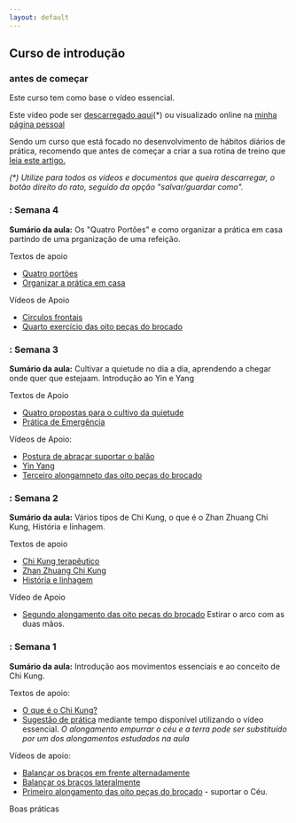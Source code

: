 ```yaml
---
layout: default
---
```

## Curso de introdução

### antes de começar

Este curso tem como base o vídeo essencial.

Este vídeo pode ser [descarregado aqui](http://vessencial.s3.amazonaws.com/video100dias-640.mp4)(*) ou visualizado online na [minha página pessoal](http://lourencoazevedo.com/video.html)

Sendo um curso que está focado no desenvolvimento de hábitos diários de prática, recomendo que antes de começar a criar a sua rotina de treino que [leia este artigo.](http://chikung101.s3.amazonaws.com/semana0/fortalecer-habitos.pdf)

_(*) Utilize para todos os vídeos e documentos que queira descarregar, o botão direito do rato, seguido da opção "salvar/guardar como"._

### : Semana 4

**Sumário da aula:** Os "Quatro Portões" e como organizar a prática em casa partindo de uma prganização de uma refeição. 

Textos de apoio 

+ [Quatro portões](http://lourencoazevedo.com/2014/04/10/circular2.html)
+ [Organizar a prática em casa](data/s4/cozinhar-treino.html)

Vídeos de Apoio 

+ [Circulos frontais](http://ck-language.s3.amazonaws.com/circulos-frontais.mp4)
+ [Quarto exercício das oito peças do brocado](http://ck-language.s3.amazonaws.com/bdj4.mp4)

### : Semana 3

**Sumário da aula:** Cultivar a quietude no dia a dia, aprendendo a chegar onde quer que estejaam. Introdução ao Yin e Yang

Textos de Apoio

+ [Quatro propostas para o cultivo da quietude](http://lourencoazevedo.com/2013/04/10/quatro-formas-para-o-cultivo-da-quietude.html)
+ [Prática de Emergência](http://lourencoazevedo.com/2014/10/10/emergencia.html)

Vídeos de Apoio:

+ [Postura de abraçar suportar o balão](http://ck-language.s3.amazonaws.com/postura-madeira.jpg)
+ [Yin Yang](https://s3.eu-central-1.amazonaws.com/ck-regenerar/Mes2/Chi.mp4)
+ [Terceiro alongamneto das oito peças do brocado](http://ck-language.s3.amazonaws.com/bdj3.mp4)

### : Semana 2

**Sumário da aula:** Vários tipos de Chi Kung, o que é o Zhan Zhuang Chi Kung, História e linhagem. 

Textos de apoio

+ [Chi Kung terapêutico](http://chikung101.s3.amazonaws.com/semana2/chikung-terapeutico.pdf)
+ [Zhan Zhuang Chi Kung](http://chikung101.s3.amazonaws.com/semana2/zhan-zhuang.pdf)
+ [História e linhagem](http://chikung101.s3.amazonaws.com/semana2/linhagem.pdf)

Vídeo de Apoio

+ [Segundo alongamento das oito peças do brocado](http://ck-language.s3.amazonaws.com/bdj2.mp4) Estirar o arco com as duas mãos.

### : Semana 1

**Sumário da aula:** Introdução aos movimentos essenciais e ao conceito de Chi Kung.

Textos de apoio: 

+ [O que é o Chi Kung?](http://chikung101.s3.amazonaws.com/semana1/chikung.pdf)
+ [Sugestão de prática](http://chikung101.s3.amazonaws.com/semana1/proposta.pdf) mediante tempo disponível utilizando o vídeo essencial. *O alongamento empurrar o céu e a terra pode ser substituído por um dos alongamentos estudados na aula*

Vídeos de apoio:

+ [Balançar os braços em frente alternadamente](http://ck-language.s3.amazonaws.com/Balternadamente.m4v)
+ [Balançar os braços lateralmente](http://ck-language.s3.amazonaws.com/Blateralmente.m4v) 
+ [Primeiro alongamento das oito peças do brocado](http://ck-language.s3.amazonaws.com/alongamento1.mp4) - suportar o Céu.



Boas práticas
